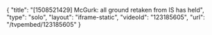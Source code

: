 {
    "title": "[1508521429] McGurk: all ground retaken from IS has held",
    "type": "solo",
    "layout": "iframe-static",
    "videoId": "123185605",
    "url": "\/tvpembed\/123185605"
}